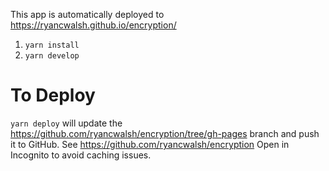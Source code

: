 This app is automatically deployed to https://ryancwalsh.github.io/encryption/

1. `yarn install`
1. `yarn develop`

# To Deploy

`yarn deploy` will update the https://github.com/ryancwalsh/encryption/tree/gh-pages branch and push it to GitHub. See https://github.com/ryancwalsh/encryption Open in Incognito to avoid caching issues.
